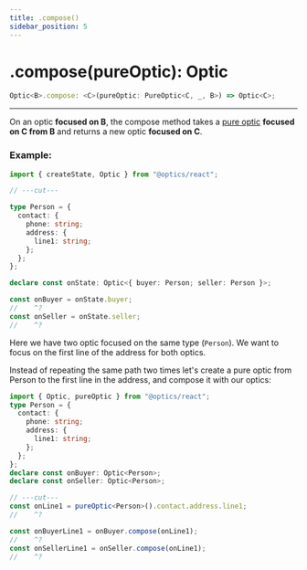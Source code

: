 ```yaml
---
title: .compose()
sidebar_position: 5
---
```


# .compose(pureOptic): Optic

```ts
Optic<B>.compose: <C>(pureOptic: PureOptic<C, _, B>) => Optic<C>;
```

---

On an optic **focused on B**, the compose method takes a [pure optic](../../Guides/pure_optic) **focused on C from B** and returns a new optic **focused on C**.

### Example:

```ts twoslash
import { createState, Optic } from "@optics/react";

// ---cut---

type Person = {
  contact: {
    phone: string;
    address: {
      line1: string;
    };
  };
};

declare const onState: Optic<{ buyer: Person; seller: Person }>;

const onBuyer = onState.buyer;
//    ^?
const onSeller = onState.seller;
//    ^?
```

Here we have two optic focused on the same type (`Person`). We want to focus on the first line of the address for both optics.

Instead of repeating the same path two times let's create a pure optic from Person to the first line in the address, and compose it with our optics:

```ts twoslash
import { Optic, pureOptic } from "@optics/react";
type Person = {
  contact: {
    phone: string;
    address: {
      line1: string;
    };
  };
};
declare const onBuyer: Optic<Person>;
declare const onSeller: Optic<Person>;

// ---cut---
const onLine1 = pureOptic<Person>().contact.address.line1;
//    ^?

const onBuyerLine1 = onBuyer.compose(onLine1);
//    ^?
const onSellerLine1 = onSeller.compose(onLine1);
//    ^?
```
